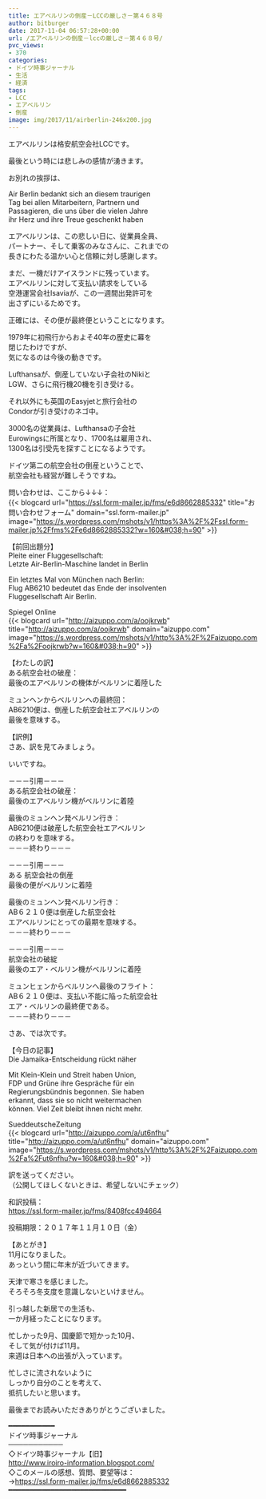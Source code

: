 ```yaml
---
title: エアベルリンの倒産－LCCの厳しさ－第４６８号
author: bitburger
date: 2017-11-04 06:57:28+00:00
url: /エアベルリンの倒産－lccの厳しさ－第４６８号/
pvc_views:
- 370
categories:
- ドイツ時事ジャーナル
- 生活
- 経済
tags:
- LCC
- エアベルリン
- 倒産
image: img/2017/11/airberlin-246x200.jpg
---
```

エアベルリンは格安航空会社LCCです。  
  
最後という時には悲しみの感情が湧きます。  
  
お別れの挨拶は、  
  
Air Berlin bedankt sich an diesem traurigen  
Tag bei allen Mitarbeitern, Partnern und  
Passagieren, die uns über die vielen Jahre  
ihr Herz und ihre Treue geschenkt haben  
  
エアベルリンは、この悲しい日に、従業員全員、  
パートナー、そして乗客のみなさんに、これまでの  
長きにわたる温かい心と信頼に対し感謝します。 

まだ、一機だけアイスランドに残っています。  
エアベルリンに対して支払い請求をしている  
空港運営会社Isaviaが、この一週間出発許可を  
出さずにいるためです。  
  
正確には、その便が最終便ということになります。 

1979年に初飛行からおよそ40年の歴史に幕を  
閉じたわけですが、  
気になるのは今後の動きです。  
  
Lufthansaが、倒産していない子会社のNikiと  
LGW、さらに飛行機20機を引き受ける。  
  
それ以外にも英国のEasyjetと旅行会社の  
Condorが引き受けのネゴ中。  
  
3000名の従業員は、Lufthansaの子会社  
Eurowingsに所属となり、1700名は雇用され、  
1300名は引受先を探すことになるようです。  
  
ドイツ第二の航空会社の倒産ということで、  
航空会社も経営が難しそうですね。  
  
問い合わせは、ここから↓↓↓：  
{{< blogcard url="https://ssl.form-mailer.jp/fms/e6d8662885332" title="&#12362;&#21839;&#12356;&#21512;&#12431;&#12379;&#12501;&#12457;&#12540;&#12512;" domain="ssl.form-mailer.jp" image="https://s.wordpress.com/mshots/v1/https%3A%2F%2Fssl.form-mailer.jp%2Ffms%2Fe6d8662885332?w=160&#038;h=90" >}} 

【前回出題分】  
Pleite einer Fluggesellschaft:  
Letzte Air-Berlin-Maschine landet in Berlin  
  
Ein letztes Mal von München nach Berlin:  
Flug AB6210 bedeutet das Ende der insolventen  
Fluggesellschaft Air Berlin.  
  
Spiegel Online  
{{< blogcard url="http://aizuppo.com/a/oojkrwb" title="http://aizuppo.com/a/oojkrwb" domain="aizuppo.com" image="https://s.wordpress.com/mshots/v1/http%3A%2F%2Faizuppo.com%2Fa%2Foojkrwb?w=160&#038;h=90" >}} 

【わたしの訳】  
ある航空会社の破産：  
最後のエアベルリンの機体がベルリンに着陸した  
  
ミュンヘンからベルリンへの最終回：  
AB6210便は、倒産した航空会社エアベルリンの  
最後を意味する。

【訳例】  
さあ、訳を見てみましょう。  
  
いいですね。 

－－－引用－－－  
ある航空会社の破産：  
最後のエアベルリン機がベルリンに着陸  
  
最後のミュンヘン発ベルリン行き：  
AB6210便は破産した航空会社エアベルリン  
の終わりを意味する。  
－－－終わり－－－

－－－引用－－－  
ある 航空会社の倒産  
最後の便がベルリンに着陸  
  
最後のミュンヘン発ベルリン行き：  
AB６２１０便は倒産した航空会社  
エアベルリンにとっての最期を意味する。  
－－－終わり－－－ 

－－－引用－－－  
航空会社の破綻  
最後のエア・ベルリン機がベルリンに着陸  
  
ミュンヒェンからベルリンへ最後のフライト：  
AB６２１０便は、支払い不能に陥った航空会社  
エア・ベルリンの最終便である。  
－－－終わり－－－ 

さあ、では次です。  
  
【今日の記事】  
Die Jamaika-Entscheidung rückt näher  
  
Mit Klein-Klein und Streit haben Union,  
FDP und Grüne ihre Gespräche für ein  
Regierungsbündnis begonnen. Sie haben  
erkannt, dass sie so nicht weitermachen  
können. Viel Zeit bleibt ihnen nicht mehr.  
  
SueddeutscheZeitung  
{{< blogcard url="http://aizuppo.com/a/ut6nfhu" title="http://aizuppo.com/a/ut6nfhu" domain="aizuppo.com" image="https://s.wordpress.com/mshots/v1/http%3A%2F%2Faizuppo.com%2Fa%2Fut6nfhu?w=160&#038;h=90" >}} 

訳を送ってください。  
（公開してほしくないときは、希望しないにチェック）  
  
和訳投稿：  
 <https://ssl.form-mailer.jp/fms/8408fcc494664>  
  
投稿期限：２０１７年１１月１０日（金） 

【あとがき】  
11月になりました。  
あっという間に年末が近づいてきます。  
  
天津で寒さを感じました。  
そろそろ冬支度を意識しないといけません。  
  
引っ越した新居での生活も、  
一か月経ったことになります。  
  
忙しかった9月、国慶節で短かった10月、  
そして気が付けば11月。  
来週は日本への出張が入っています。  
  
忙しさに流されないように  
しっかり自分のことを考えて、  
抵抗したいと思います。  
  
最後までお読みいただきありがとうございました。

━━━━━━━━━━━  
ドイツ時事ジャーナル  
───────────  
◇ドイツ時事ジャーナル【旧】  
<http://www.iroiro-information.blogspot.com/>  
◇このメールの感想、質問、要望等は：  
-><https://ssl.form-mailer.jp/fms/e6d8662885332>  
━━━━━━━━━━━━━━━━━━━━━━━━━━━━